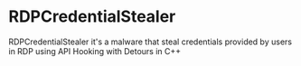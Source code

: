 # RDPCredentialStealer
RDPCredentialStealer it's a malware that steal credentials provided by users in RDP using API Hooking with Detours in C++
